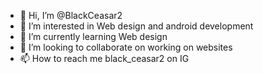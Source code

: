 - 👋 Hi, I’m @BlackCeasar2
- 👀 I’m interested in Web design and android development 
- 🌱 I’m currently learning Web design 
- 💞️ I’m looking to collaborate on working on websites
- 📫 How to reach me black_ceasar2 on IG

<!---
BlackCeasar2/BlackCeasar2 is a ✨ special ✨ repository because its `README.md` (this file) appears on your GitHub profile.
You can click the Preview link to take a look at your changes.
--->
